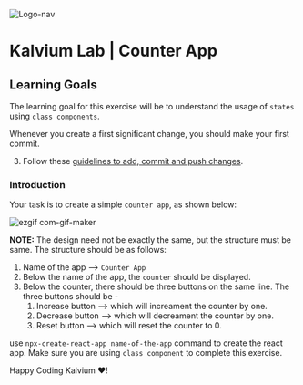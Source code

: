 ![Logo-nav](https://s3.ap-south-1.amazonaws.com/kalvi-education.github.io/front-end-web-development/Kalvium-Logo.png)

# Kalvium Lab | Counter App

## Learning Goals

The learning goal for this exercise will be to understand the usage of `states` using `class components`.

Whenever you create a first significant change, you should make your first commit.

3. Follow these [guidelines to add, commit and push changes](https://github.com/FACEPrep-ProGrad/general-guidelines-labs-project-builders.git).

### Introduction

Your task is to create a simple `counter app`, as shown below:

![ezgif com-gif-maker](https://user-images.githubusercontent.com/109285740/208039645-41a2979d-b8e7-43a8-bef7-71098ae8757f.gif)


**NOTE:** The design need not be exactly the same, but the structure must be same. The structure should be as follows:

1. Name of the app --> `Counter App`
2. Below the name of the app, the `counter` should be displayed.
3. Below the counter, there should be three buttons on the same line. The three buttons should be - 
    1. Increase button --> which will increament the counter by one.
    2. Decrease button --> which will decreament the counter by one.
    3. Reset button --> which will reset the counter to 0.

use `npx-create-react-app name-of-the-app` command to create the react app.
Make sure you are using `class component` to complete this exercise.

Happy Coding Kalvium ❤️!
